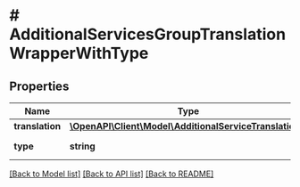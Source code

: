 # # AdditionalServicesGroupTranslationWrapperWithType

## Properties

Name | Type | Description | Notes
------------ | ------------- | ------------- | -------------
**translation** | [**\OpenAPI\Client\Model\AdditionalServiceTranslation[]**](AdditionalServiceTranslation.md) |  | [optional]
**type** | **string** | Type of translation. | [optional]

[[Back to Model list]](../../README.md#models) [[Back to API list]](../../README.md#endpoints) [[Back to README]](../../README.md)
